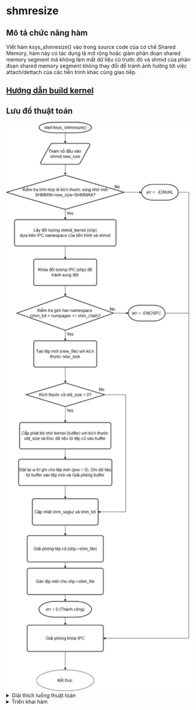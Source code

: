 # shmresize
## Mô tả chức năng hàm
Viết hàm ksys_shmresize() vào trong source code của cơ chế Shared Memory, hàm này có tác dụng là mở rộng hoặc giảm phân đoạn shared memory segment mà không làm mất dữ liệu cũ trước đó và shmid của phân đoạn shared memory segment không thay đổi để tránh ảnh hưởng tới việc attach/dettach của các tiến trình khác cùng giao tiếp.
## [Hướng dẫn build kernel](build_kernel.md)
## Lưu đồ thuật toán
<img src="images/flowchart.png" alt="Flowchart Image" width="500">
<details>
  <summary>Giải thích luồng thuật toán</summary>
  # Quy Trình Hoạt Động của Hàm `ksys_shmresize`

1. **Bắt đầu**: Hàm `ksys_shmresize` bắt đầu.
2. **Kiểm tra `new_size`**: Kiểm tra xem `new_size` có nằm trong giới hạn cho phép hay không. Nếu không, trả về lỗi `-EINVAL`.
3. **Lấy đối tượng `shmid_kernel`**: Lấy cấu trúc `shmid_kernel` tương ứng với `shmid`. Nếu không lấy được, trả về lỗi.
4. **Khóa đối tượng IPC**: Khóa đối tượng để tránh truy cập đồng thời.
5. **Kiểm tra giới hạn namespace**: Kiểm tra xem việc thay đổi kích thước có vượt quá giới hạn của namespace hay không. Nếu có, trả về lỗi `-ENOSPC`.
6. **Tạo tệp mới**: Tạo một tệp mới với kích thước `new_size`. Nếu thất bại, trả về lỗi.
7. **`old_size > 0?`**: Kiểm tra xem có dữ liệu cũ cần sao chép hay không.
8. **Cấp phát bộ nhớ**: Cấp phát bộ nhớ kernel cho bộ đệm tạm thời. Nếu thất bại, trả về lỗi `-ENOMEM`.
9. **Đọc dữ liệu**: Đọc dữ liệu từ tệp cũ vào bộ đệm. Nếu thất bại, giải phóng bộ nhớ và tệp mới, sau đó trả về lỗi.
10. **Đặt lại vị trí ghi**: Đặt lại vị trí ghi cho tệp mới về 0.
11. **Ghi dữ liệu**: Ghi dữ liệu từ bộ đệm vào tệp mới. Nếu thất bại, giải phóng bộ nhớ và tệp mới, sau đó trả về lỗi.
12. **Giải phóng bộ nhớ**: Giải phóng bộ nhớ đã cấp phát cho bộ đệm.
13. **Cập nhật thông tin**: Cập nhật kích thước (`shm_segsz`) và tổng số trang sử dụng (`shm_tot`).
14. **Giải phóng tệp cũ**: Giải phóng tệp cũ.
15. **Gán tệp mới**: Gán tệp mới cho `shp->shm_file`.
16. **Giải phóng khóa IPC**: Giải phóng khóa.
17. **Trả về 0 (thành công)**: Hàm kết thúc thành công.

</details>
<details>
  # <summary>Triển khai hàm</summary>
- Trước tiên ta phải tải mã nguồn nhân linux về để chỉnh sửa mã nguồn, sau đó sẽ tiến hành build lại kernel sau đó áp dụng kernel mới để kiểm tra hoạt động của hàm mới.
  
Sau đó ta phải viết thêm hàm shmresize với yêu cầu xác định như trên vào trong file mã nguồn của shared memory ipc là 'ipc/shm.c' để hàm có thể hoạt động. Hàm này sẽ hoạt động ở dưới nhân kernel của linux, vì vậy cần khai báo System call tương ứng và khai báo vào Syscall table để có thể gọi từ user space. Bằng việc sử dụng system call number ta có thể sử dụng trực tiếp hàm từ user space bằng việc khai báo thêm thư việt &lt;syscalls.h&gt; thay vì thêm hàm đó vào các thư viện tiêu chuẩn của C.
  <details>
  <summary># Giải thích chi tiết hơn về một số phần quan trọng</summary>
- **numpages = (new_size + PAGE_SIZE - 1) >> PAGE_SHIFT;**: Đoạn code này tính toán số trang bộ nhớ cần thiết để chứa new_size byte. PAGE_SIZE là kích thước của một trang bộ nhớ (thường là 4KB). PAGE_SHIFT là số bit cần dịch phải để chia cho PAGE_SIZE (ví dụ: nếu PAGE_SIZE là 4096 (2^12), thì PAGE_SHIFT là 12). Việc cộng PAGE_SIZE - 1 trước khi dịch phải đảm bảo rằng kết quả được làm tròn lên. Ví dụ: nếu new_size là 4097 byte, thì cần 2 trang.
- **shmem_kernel_file_setup("SYSV_SHMRESIZE", new_size, 0);**: Hàm này tạo một tệp tin ẩn danh trong kernel, được sử dụng để lưu trữ dữ liệu của shared memory segment. Tham số đầu tiên là tên (chỉ để debug), tham số thứ hai là kích thước, và tham số thứ ba là cờ (0 trong trường hợp này).
- **kernel_read và kernel_write**: Đây là các hàm kernel space để đọc và ghi dữ liệu vào tệp. Chúng tương tự như read và write trong user space, nhưng hoạt động trong ngữ cảnh kernel.
- **fput**: Hàm này giảm bộ đếm tham chiếu của một đối tượng tệp. Khi bộ đếm tham chiếu đạt 0, tệp sẽ được giải phóng.
- **ipc_lock_object và ipc_unlock_object**: Các hàm này dùng để khóa và giải phóng khóa trên đối tượng IPC (trong trường hợp này là shared memory segment), ngăn chặn các truy cập đồng thời gây ra xung đột dữ liệu.
- **goto unlock;**: Được sử dụng để xử lý lỗi. Khi có lỗi xảy ra, code sẽ nhảy đến nhãn unlock, nơi khóa được giải phóng trước khi hàm trả về lỗi. Điều này rất quan trọng để tránh deadlock.
</details>
Sau khi sửa đổi tệp 'shm.c' để bao gồm chức năng 'shmresize' mới, cần đảm bảo những thay đổi sau trong các phần khác của mã nguồn nhân Linux để tích hợp đầy đủ chức năng mới:

-Define một constant cho ‘shmresize’ system call number (trong include/uapi/linux/ipc.h). Tệp header này chứa các định nghĩa cho các hoạt động của IPC và đảm bảo rằng các chương trình trong không gian người dùng có quyền truy cập vào mã định danh của system call.

-Thêm khai báo hàm cho ‘ksys_shmresize’ trong syscalls.h (Khai báo trong include/linux/syscalls.h) để system call mới được công nhận bởi kernel

-Đăng ký system call trong các tệp dành riêng cho kiến ​​trúc. Tùy thuộc vào kiến ​​trúc của máy (ví dụ: x86, ARM, v.v.), cập nhật syscall table để đăng ký ‘shmresize’. Điều này cho phép kernel liên kết system call number đến hàm mới.
Với cấu trúc x86 : Sửa đổi \`arch/x86/entry/syscalls/syscall_64.tbl\` để thêm entry cho lệnh gọi hệ thống \`shmresize\`. Thêm một dòng mới với các trường tương ứng.

-Nếu có ý định sử dụng lệnh gọi \`shmresize\` trực tiếp từ các chương trình trong không gian người dùng, cần phải sửa đổi thư viện chuẩn C (như \`glibc\`) để gọi syscall mới này.

-Ngoài ra, có thể sử dụng \`syscall()\` từ user space để gọi trực tiếp \`shmresize\`.

Sau khi chỉnh sửa xong mã nguồn, tiến hành việc build kernel mới theo hướng dẫn ở trên.
</details>
